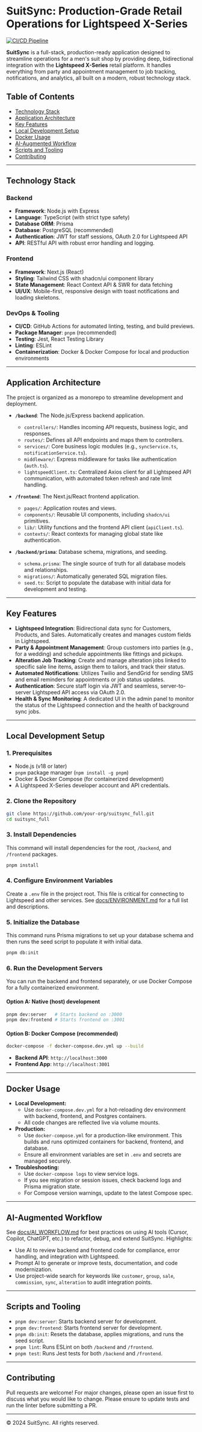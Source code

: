 # SuitSync: Production-Grade Retail Operations for Lightspeed X-Series

[![CI/CD Pipeline](https://github.com/your-org/suitsync_full/actions/workflows/ci.yml/badge.svg)](https://github.com/your-org/suitsync_full/actions/workflows/ci.yml)

**SuitSync** is a full-stack, production-ready application designed to streamline operations for a men's suit shop by providing deep, bidirectional integration with the **Lightspeed X-Series** retail platform. It handles everything from party and appointment management to job tracking, notifications, and analytics, all built on a modern, robust technology stack.

## Table of Contents
- [Technology Stack](#technology-stack)
- [Application Architecture](#application-architecture)
- [Key Features](#key-features)
- [Local Development Setup](#local-development-setup)
- [Docker Usage](#docker-usage)
- [AI-Augmented Workflow](#ai-augmented-workflow)
- [Scripts and Tooling](#scripts-and-tooling)
- [Contributing](#contributing)

---

## Technology Stack

### Backend
- **Framework**: Node.js with Express
- **Language**: TypeScript (with strict type safety)
- **Database ORM**: Prisma
- **Database**: PostgreSQL (recommended)
- **Authentication**: JWT for staff sessions, OAuth 2.0 for Lightspeed API
- **API**: RESTful API with robust error handling and logging.

### Frontend
- **Framework**: Next.js (React)
- **Styling**: Tailwind CSS with shadcn/ui component library
- **State Management**: React Context API & SWR for data fetching
- **UI/UX**: Mobile-first, responsive design with toast notifications and loading skeletons.

### DevOps & Tooling
- **CI/CD**: GitHub Actions for automated linting, testing, and build previews.
- **Package Manager**: `pnpm` (recommended)
- **Testing**: Jest, React Testing Library
- **Linting**: ESLint
- **Containerization**: Docker & Docker Compose for local and production environments

---

## Application Architecture

The project is organized as a monorepo to streamline development and deployment.

- **`/backend`**: The Node.js/Express backend application.
    - `controllers/`: Handles incoming API requests, business logic, and responses.
    - `routes/`: Defines all API endpoints and maps them to controllers.
    - `services/`: Core business logic modules (e.g., `syncService.ts`, `notificationService.ts`).
    - `middleware/`: Express middleware for tasks like authentication (`auth.ts`).
    - `lightspeedClient.ts`: Centralized Axios client for all Lightspeed API communication, with automated token refresh and rate limit handling.

- **`/frontend`**: The Next.js/React frontend application.
    - `pages/`: Application routes and views.
    - `components/`: Reusable UI components, including `shadcn/ui` primitives.
    - `lib/`: Utility functions and the frontend API client (`apiClient.ts`).
    - `contexts/`: React contexts for managing global state like authentication.

- **`/backend/prisma`**: Database schema, migrations, and seeding.
    - `schema.prisma`: The single source of truth for all database models and relationships.
    - `migrations/`: Automatically generated SQL migration files.
    - `seed.ts`: Script to populate the database with initial data for development and testing.

---

## Key Features

- **Lightspeed Integration**: Bidirectional data sync for Customers, Products, and Sales. Automatically creates and manages custom fields in Lightspeed.
- **Party & Appointment Management**: Group customers into parties (e.g., for a wedding) and schedule appointments like fittings and pickups.
- **Alteration Job Tracking**: Create and manage alteration jobs linked to specific sale line items, assign them to tailors, and track their status.
- **Automated Notifications**: Utilizes Twilio and SendGrid for sending SMS and email reminders for appointments or job status updates.
- **Authentication**: Secure staff login via JWT and seamless, server-to-server Lightspeed API access via OAuth 2.0.
- **Health & Sync Monitoring**: A dedicated UI in the admin panel to monitor the status of the Lightspeed connection and the health of background sync jobs.

---

## Local Development Setup

### 1. Prerequisites
- Node.js (v18 or later)
- `pnpm` package manager (`npm install -g pnpm`)
- Docker & Docker Compose (for containerized development)
- A Lightspeed X-Series developer account and API credentials.

### 2. Clone the Repository
```sh
git clone https://github.com/your-org/suitsync_full.git
cd suitsync_full
```

### 3. Install Dependencies
This command will install dependencies for the root, `/backend`, and `/frontend` packages.
```sh
pnpm install
```

### 4. Configure Environment Variables
Create a `.env` file in the project root. This file is critical for connecting to Lightspeed and other services. See [docs/ENVIRONMENT.md](docs/ENVIRONMENT.md) for a full list and descriptions.

### 5. Initialize the Database
This command runs Prisma migrations to set up your database schema and then runs the seed script to populate it with initial data.
```sh
pnpm db:init
```

### 6. Run the Development Servers
You can run the backend and frontend separately, or use Docker Compose for a fully containerized environment.

#### Option A: Native (host) development
```sh
pnpm dev:server   # Starts backend on :3000
pnpm dev:frontend # Starts frontend on :3001
```

#### Option B: Docker Compose (recommended)
```sh
docker-compose -f docker-compose.dev.yml up --build
```
- **Backend API**: `http://localhost:3000`
- **Frontend App**: `http://localhost:3001`

---

## Docker Usage

- **Local Development:**
  - Use `docker-compose.dev.yml` for a hot-reloading dev environment with backend, frontend, and Postgres containers.
  - All code changes are reflected live via volume mounts.
- **Production:**
  - Use `docker-compose.yml` for a production-like environment. This builds and runs optimized containers for backend, frontend, and database.
  - Ensure all environment variables are set in `.env` and secrets are managed securely.
- **Troubleshooting:**
  - Use `docker-compose logs` to view service logs.
  - If you see migration or session issues, check backend logs and Prisma migration state.
  - For Compose version warnings, update to the latest Compose spec.

---

## AI-Augmented Workflow

See [docs/AI_WORKFLOW.md](docs/AI_WORKFLOW.md) for best practices on using AI tools (Cursor, Copilot, ChatGPT, etc.) to refactor, debug, and extend SuitSync. Highlights:
- Use AI to review backend and frontend code for compliance, error handling, and integration with Lightspeed.
- Prompt AI to generate or improve tests, documentation, and code modernization.
- Use project-wide search for keywords like `customer`, `group`, `sale`, `commission`, `sync`, `alteration` to audit integration points.

---

## Scripts and Tooling

- `pnpm dev:server`: Starts backend server for development.
- `pnpm dev:frontend`: Starts frontend server for development.
- `pnpm db:init`: Resets the database, applies migrations, and runs the seed script.
- `pnpm lint`: Runs ESLint on both `/backend` and `/frontend`.
- `pnpm test`: Runs Jest tests for both `/backend` and `/frontend`.

---

## Contributing
Pull requests are welcome! For major changes, please open an issue first to discuss what you would like to change. Please ensure to update tests and run the linter before submitting a PR.

---

© 2024 SuitSync. All rights reserved.